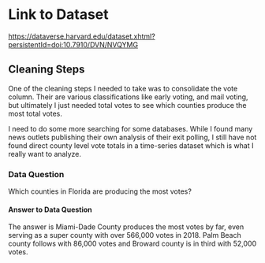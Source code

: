 # Link to Dataset
https://dataverse.harvard.edu/dataset.xhtml?persistentId=doi:10.7910/DVN/NVQYMG

## Cleaning Steps
One of the cleaning steps I needed to take was to consolidate the vote column. Their are various classifications like early voting, and mail voting, but ultimately I just needed total votes to see which counties produce the most total votes.

I need to do some more searching for some databases. While I found many news outlets publishing their own analysis of their exit polling, I still have not found direct county level vote totals in a time-series dataset which is what I really want to analyze.

### Data Question
Which counties in Florida are producing the most votes?

#### Answer to Data Question
The answer is Miami-Dade County produces the most votes by far, even serving as a super county with over 566,000 votes in 2018. Palm Beach county follows with 86,000 votes and Broward county is in third with 52,000 votes. 
